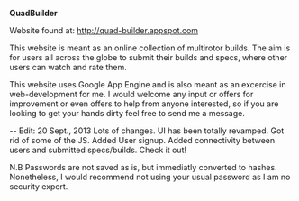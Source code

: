 <b>QuadBuilder</b>

Website found at: http://quad-builder.appspot.com

This website is meant as an online collection of multirotor builds. The aim is for users all across the globe to submit their builds and specs, where other users can watch and rate them.

This website uses Google App Engine and is also meant as an excercise in web-development for me.
I would welcome any input or offers for improvement or even offers to help from anyone interested, so if you are looking to get your hands dirty feel free to send me a message.

-- Edit: 20 Sept., 2013
Lots of changes.
UI has been totally revamped.
Got rid of some of the JS.
Added User signup.
Added connectivity between users and submitted specs/builds.
Check it out!

N.B
Passwords are not saved as is, but immediatly converted to hashes.
Nonetheless, I would recommend not using your usual password as I am no security expert.